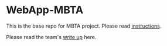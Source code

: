 # WebApp-MBTA
 This is the base repo for MBTA project. Please read [instructions](instructions.md). 

Please read the team's [write up](writeup.md) here.